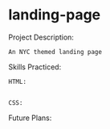 # landing-page

Project Description: 

    An NYC themed landing page

Skills Practiced:

    HTML:
        

    CSS:
        

Future Plans:

